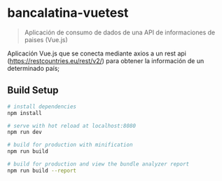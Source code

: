 # bancalatina-vuetest

> Aplicación de consumo de dados de una API de informaciones de paises (Vue.js)

Aplicación Vue.js que se conecta mediante axios a un rest api (https://restcountries.eu/rest/v2/) para obtener la información de un determinado país;


## Build Setup

``` bash
# install dependencies
npm install

# serve with hot reload at localhost:8080
npm run dev

# build for production with minification
npm run build

# build for production and view the bundle analyzer report
npm run build --report
```



